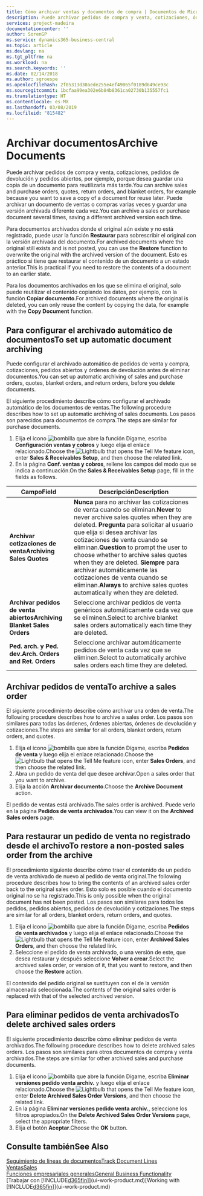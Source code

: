 ```yaml
---
title: Cómo archivar ventas y documentos de compra | Documentos de Microsoft
description: Puede archivar pedidos de compra y venta, cotizaciones, órdenes de devolución y órdenes abiertas, y puede usar el documento archivado para recrear el documento desde que se archivó.
services: project-madeira
documentationcenter: ''
author: SorenGP
ms.service: dynamics365-business-central
ms.topic: article
ms.devlang: na
ms.tgt_pltfrm: na
ms.workload: na
ms.search.keywords: ''
ms.date: 02/14/2018
ms.author: sgroespe
ms.openlocfilehash: 2f05313d30aede255e4ef49065f0189d649ce93c
ms.sourcegitcommit: 1bcfaa99ea302e6b84b8361ca02730b135557fc1
ms.translationtype: HT
ms.contentlocale: es-MX
ms.lasthandoff: 03/08/2019
ms.locfileid: "815482"
---
```

# <a name="archive-documents"></a><span data-ttu-id="10937-103">Archivar documentos</span><span class="sxs-lookup"><span data-stu-id="10937-103">Archive Documents</span></span>
<span data-ttu-id="10937-104">Puede archivar pedidos de compra y venta, cotizaciones, pedidos de devolución y pedidos abiertos, por ejemplo, porque desea guardar una copia de un documento para reutilizarla más tarde.</span><span class="sxs-lookup"><span data-stu-id="10937-104">You can archive sales and purchase orders, quotes, return orders, and blanket orders, for example because you want to save a copy of a document for reuse later.</span></span> <span data-ttu-id="10937-105">Puede archivar un documento de ventas o compras varias veces y guardar una versión archivada diferente cada vez.</span><span class="sxs-lookup"><span data-stu-id="10937-105">You can archive a sales or purchase document several times, saving a different archived version each time.</span></span>

<span data-ttu-id="10937-106">Para documentos archivados donde el original aún existe y no está registrado, puede usar la función **Restaurar** para sobrescribir el original con la versión archivada del documento.</span><span class="sxs-lookup"><span data-stu-id="10937-106">For archived documents where the original still exists and is not posted, you can use the **Restore** function to overwrite the original with the archived version of the document.</span></span> <span data-ttu-id="10937-107">Esto es práctico si tiene que restaurar el contenido de un documento a un estado anterior.</span><span class="sxs-lookup"><span data-stu-id="10937-107">This is practical if you need to restore the contents of a document to an earlier state.</span></span>

<span data-ttu-id="10937-108">Para los documentos archivados en los que se elimina el original, solo puede reutilizar el contenido copiando los datos, por ejemplo, con la función **Copiar documento**.</span><span class="sxs-lookup"><span data-stu-id="10937-108">For archived documents where the original is deleted, you can only reuse the content by copying the data, for example with the **Copy Document** function.</span></span>   

## <a name="to-set-up-automatic-document-archiving"></a><span data-ttu-id="10937-109">Para configurar el archivado automático de documentos</span><span class="sxs-lookup"><span data-stu-id="10937-109">To set up automatic document archiving</span></span>  
<span data-ttu-id="10937-110">Puede configurar el archivado automático de pedidos de venta y compra, cotizaciones, pedidos abiertos y órdenes de devolución antes de eliminar documentos.</span><span class="sxs-lookup"><span data-stu-id="10937-110">You can set up automatic archiving of sales and purchase orders, quotes, blanket orders, and return orders, before you delete documents.</span></span>

<span data-ttu-id="10937-111">El siguiente procedimiento describe cómo configurar el archivado automático de los documentos de ventas.</span><span class="sxs-lookup"><span data-stu-id="10937-111">The following procedure describes how to set up automatic archiving of sales documents.</span></span> <span data-ttu-id="10937-112">Los pasos son parecidos para documentos de compra.</span><span class="sxs-lookup"><span data-stu-id="10937-112">The steps are similar for purchase documents.</span></span>
1.  <span data-ttu-id="10937-113">Elija el icono ![bombilla que abre la función Dígame](media/ui-search/search_small.png "Dígame que desea hacer"), escriba **Configuración ventas y cobros** y luego elija el enlace relacionado.</span><span class="sxs-lookup"><span data-stu-id="10937-113">Choose the ![Lightbulb that opens the Tell Me feature](media/ui-search/search_small.png "Tell me what you want to do") icon, enter **Sales & Receivables Setup**, and then choose the related link.</span></span>
2. <span data-ttu-id="10937-114">En la página **Conf. ventas y cobros**, rellene los campos del modo que se indica a continuación.</span><span class="sxs-lookup"><span data-stu-id="10937-114">On the **Sales & Receivables Setup** page, fill in the fields as follows.</span></span>

|<span data-ttu-id="10937-115">Campo</span><span class="sxs-lookup"><span data-stu-id="10937-115">Field</span></span>|<span data-ttu-id="10937-116">Descripción</span><span class="sxs-lookup"><span data-stu-id="10937-116">Description</span></span>|
|-----|-----------|
|<span data-ttu-id="10937-117">**Archivar cotizaciones de venta**</span><span class="sxs-lookup"><span data-stu-id="10937-117">**Archiving Sales Quotes**</span></span>|<span data-ttu-id="10937-118">**Nunca** para no archivar las cotizaciones de venta cuando se eliminan.</span><span class="sxs-lookup"><span data-stu-id="10937-118">**Never** to never archive sales quotes when they are deleted.</span></span> <span data-ttu-id="10937-119">**Pregunta** para solicitar al usuario que elija si desea archivar las cotizaciones de venta cuando se eliminan.</span><span class="sxs-lookup"><span data-stu-id="10937-119">**Question** to prompt the user to choose whether to archive sales quotes when they are deleted.</span></span> <span data-ttu-id="10937-120">**Siempre** para archivar automáticamente las cotizaciones de venta cuando se eliminan.</span><span class="sxs-lookup"><span data-stu-id="10937-120">**Always** to archive sales quotes automatically when they are deleted.</span></span>|
|<span data-ttu-id="10937-121">**Archivar pedidos de venta abiertos**</span><span class="sxs-lookup"><span data-stu-id="10937-121">**Archiving Blanket Sales Orders**</span></span>|<span data-ttu-id="10937-122">Seleccione archivar pedidos de venta genéricos automáticamente cada vez que se eliminen.</span><span class="sxs-lookup"><span data-stu-id="10937-122">Select to archive blanket sales orders automatically each time they are deleted.</span></span>|
|<span data-ttu-id="10937-123">**Ped. arch. y Ped. dev.**</span><span class="sxs-lookup"><span data-stu-id="10937-123">**Arch. Orders and Ret. Orders**</span></span>|<span data-ttu-id="10937-124">Seleccione archivar automáticamente pedidos de venta cada vez que se eliminen.</span><span class="sxs-lookup"><span data-stu-id="10937-124">Select to automatically archive sales orders each time they are deleted.</span></span>|

## <a name="to-archive-a-sales-order"></a><span data-ttu-id="10937-125">Archivar pedidos de venta</span><span class="sxs-lookup"><span data-stu-id="10937-125">To archive a sales order</span></span>
<span data-ttu-id="10937-126">El siguiente procedimiento describe cómo archivar una orden de venta.</span><span class="sxs-lookup"><span data-stu-id="10937-126">The following procedure describes how to archive a sales order.</span></span> <span data-ttu-id="10937-127">Los pasos son similares para todas las órdenes, órdenes abiertas, órdenes de devolución y cotizaciones.</span><span class="sxs-lookup"><span data-stu-id="10937-127">The steps are similar for all orders, blanket orders, return orders, and quotes.</span></span>

1.  <span data-ttu-id="10937-128">Elija el icono ![bombilla que abre la función Dígame](media/ui-search/search_small.png "Dígame que desea hacer"), escriba **Pedidos de venta** y luego elija el enlace relacionado.</span><span class="sxs-lookup"><span data-stu-id="10937-128">Choose the ![Lightbulb that opens the Tell Me feature](media/ui-search/search_small.png "Tell me what you want to do") icon, enter **Sales Orders**, and then choose the related link.</span></span>  
2.  <span data-ttu-id="10937-129">Abra un pedido de venta del que desee archivar.</span><span class="sxs-lookup"><span data-stu-id="10937-129">Open a sales order that you want to archive.</span></span>  
3.  <span data-ttu-id="10937-130">Elija la acción **Archivar documento**.</span><span class="sxs-lookup"><span data-stu-id="10937-130">Choose the **Archive Document** action.</span></span>

<span data-ttu-id="10937-131">El pedido de ventas está archivado.</span><span class="sxs-lookup"><span data-stu-id="10937-131">The sales order is archived.</span></span> <span data-ttu-id="10937-132">Puede verlo en la página **Pedidos de venta archivados**.</span><span class="sxs-lookup"><span data-stu-id="10937-132">You can view it on the **Archived Sales orders** page.</span></span>

## <a name="to-restore-a-non-posted-sales-order-from-the-archive"></a><span data-ttu-id="10937-133">Para restaurar un pedido de venta no registrado desde el archivo</span><span class="sxs-lookup"><span data-stu-id="10937-133">To restore a non-posted sales order from the archive</span></span>
<span data-ttu-id="10937-134">El procedimiento siguiente describe cómo traer el contenido de un pedido de venta archivado de nuevo al pedido de venta original.</span><span class="sxs-lookup"><span data-stu-id="10937-134">The following procedure describes how to bring the contents of an archived sales order back to the original sales order.</span></span> <span data-ttu-id="10937-135">Esto solo es posible cuando el documento original no se ha registrado.</span><span class="sxs-lookup"><span data-stu-id="10937-135">This is only possible when the original document has not been posted.</span></span> <span data-ttu-id="10937-136">Los pasos son similares para todos los pedidos, pedidos abiertos, pedidos de devolución y cotizaciones.</span><span class="sxs-lookup"><span data-stu-id="10937-136">The steps are similar for all orders, blanket orders, return orders, and quotes.</span></span>

1. <span data-ttu-id="10937-137">Elija el icono ![bombilla que abre la función Dígame](media/ui-search/search_small.png "Dígame que desea hacer"), escriba **Pedidos de venta archivados** y luego elija el enlace relacionado.</span><span class="sxs-lookup"><span data-stu-id="10937-137">Choose the ![Lightbulb that opens the Tell Me feature](media/ui-search/search_small.png "Tell me what you want to do") icon, enter **Archived Sales Orders**, and then choose the related link.</span></span>
2. <span data-ttu-id="10937-138">Seleccione el pedido de venta archivado, o una versión de este, que desea restaurar y después seleccione **Volver a crear**.</span><span class="sxs-lookup"><span data-stu-id="10937-138">Select the archived sales order, or version of it, that you want to restore, and then choose the **Restore** action.</span></span>  

<span data-ttu-id="10937-139">El contenido del pedido original se sustituyen con el de la versión almacenada seleccionada.</span><span class="sxs-lookup"><span data-stu-id="10937-139">The contents of the original sales order is replaced with that of the selected archived version.</span></span>

## <a name="to-delete-archived-sales-orders"></a><span data-ttu-id="10937-140">Para eliminar pedidos de venta archivados</span><span class="sxs-lookup"><span data-stu-id="10937-140">To delete archived sales orders</span></span>
<span data-ttu-id="10937-141">El siguiente procedimiento describe cómo eliminar pedidos de venta archivados.</span><span class="sxs-lookup"><span data-stu-id="10937-141">The following procedure describes how to delete archived sales orders.</span></span> <span data-ttu-id="10937-142">Los pasos son similares para otros documentos de compra y venta archivados.</span><span class="sxs-lookup"><span data-stu-id="10937-142">The steps are similar for other archived sales and purchase documents.</span></span>

1.  <span data-ttu-id="10937-143">Elija el icono ![bombilla que abre la función Dígame](media/ui-search/search_small.png "Dígame que desea hacer"), escriba **Eliminar versiones pedido venta archiv.** y luego elija el enlace relacionado.</span><span class="sxs-lookup"><span data-stu-id="10937-143">Choose the ![Lightbulb that opens the Tell Me feature](media/ui-search/search_small.png "Tell me what you want to do") icon, enter **Delete Archived Sales Order Versions**, and then choose the related link.</span></span>  
2.  <span data-ttu-id="10937-144">En la página **Eliminar versiones pedido venta archiv.**, seleccione los filtros apropiados.</span><span class="sxs-lookup"><span data-stu-id="10937-144">On the **Delete Archived Sales Order Versions** page, select the appropriate filters.</span></span>  
3.  <span data-ttu-id="10937-145">Elija el botón **Aceptar**.</span><span class="sxs-lookup"><span data-stu-id="10937-145">Choose the **OK** button.</span></span>

## <a name="see-also"></a><span data-ttu-id="10937-146">Consulte también</span><span class="sxs-lookup"><span data-stu-id="10937-146">See Also</span></span>
[<span data-ttu-id="10937-147">Seguimiento de líneas de documentos</span><span class="sxs-lookup"><span data-stu-id="10937-147">Track Document Lines</span></span>](across-how-to-track-document-lines.md)  
[<span data-ttu-id="10937-148">Ventas</span><span class="sxs-lookup"><span data-stu-id="10937-148">Sales</span></span>](sales-manage-sales.md)  
[<span data-ttu-id="10937-149">Funciones empresariales generales</span><span class="sxs-lookup"><span data-stu-id="10937-149">General Business Functionality</span></span>](ui-across-business-areas.md)  
<span data-ttu-id="10937-150">[Trabajar con [!INCLUDE[d365fin](includes/d365fin_md.md)]](ui-work-product.md)</span><span class="sxs-lookup"><span data-stu-id="10937-150">[Working with [!INCLUDE[d365fin](includes/d365fin_md.md)]](ui-work-product.md)</span></span>
